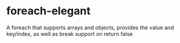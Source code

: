 # foreach-elegant
A foreach that supports arrays and objects, provides the value and key/index, as well as break support on return false
